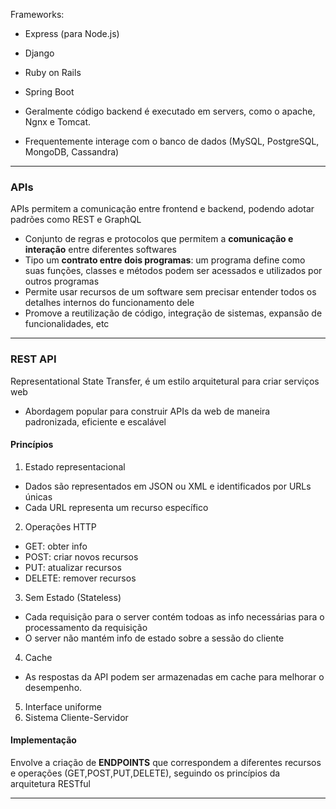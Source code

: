 Frameworks:
- Express (para Node.js)
- Django 
- Ruby on Rails
- Spring Boot

- Geralmente código backend é executado em servers, como o apache, Ngnx e Tomcat.
- Frequentemente interage com o banco de dados (MySQL, PostgreSQL, MongoDB, Cassandra)
___
### APIs
APIs permitem a comunicação entre frontend e backend, podendo adotar padrões como REST e GraphQL
- Conjunto de regras e protocolos que permitem a **comunicação e interação** entre diferentes softwares
- Tipo um **contrato entre dois programas**: um programa define como suas funções, classes e métodos podem ser acessados e utilizados por outros programas
- Permite usar recursos de um software sem precisar entender todos os detalhes internos do funcionamento dele
- Promove a reutilização de código, integração de sistemas, expansão de funcionalidades, etc
___
### REST API
Representational State Transfer, é um estilo arquitetural para criar serviços web
- Abordagem popular para construir APIs da web de maneira padronizada, eficiente e escalável
#### Princípios
1. Estado representacional
- Dados são representados em JSON ou XML e identificados por URLs únicas
- Cada URL representa um recurso específico

2. Operações HTTP
- GET: obter info
- POST: criar novos recursos
- PUT: atualizar recursos
- DELETE: remover recursos

3. Sem Estado (Stateless)
- Cada requisição para o server contém todoas as info necessárias para o processamento da requisição
- O server não mantém info de estado sobre a sessão do cliente

4. Cache
- As respostas da API podem ser armazenadas em cache para melhorar o desempenho.

5. Interface uniforme
6. Sistema Cliente-Servidor

#### Implementação
Envolve a criação de **ENDPOINTS** que correspondem a diferentes recursos e operações (GET,POST,PUT,DELETE), seguindo os princípios da arquitetura RESTful

___